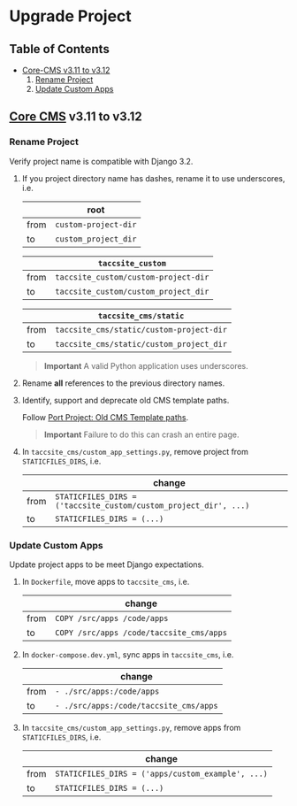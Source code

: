# Upgrade Project

## Table of Contents

- [Core-CMS v3.11 to v3.12](#core-cms-v311-to-v312)
    1. [Rename Project](#rename-project)
    2. [Update Custom Apps](#update-custom-apps)

## [Core CMS] v3.11 to v3.12

### Rename Project

Verify project name is compatible with Django 3.2.

1. If you project directory name has dashes, rename it to use underscores, i.e.

    | | root |
    | - | - |
    | from | `custom-project-dir` |
    | to | `custom_project_dir` |

    | | `taccsite_custom` |
    | - | - |
    | from | `taccsite_custom/custom-project-dir` |
    | to | `taccsite_custom/custom_project_dir` |

    | |`taccsite_cms/static` |
    | - | - |
    | from | `taccsite_cms/static/custom-project-dir` |
    | to | `taccsite_cms/static/custom_project_dir` |

    > **Important**
    > A valid Python application uses underscores.

2. Rename **all** references to the previous directory names.

3. Identify, support and deprecate old CMS template paths.

    Follow [Port Project: Old CMS Template paths](./port-project.md#old-cms-template-paths).

    > **Important**
    > Failure to do this can crash an entire page.

4. In `taccsite_cms/custom_app_settings.py`, remove project from `STATICFILES_DIRS`, i.e.

    | | change |
    | - | - |
    | from | `STATICFILES_DIRS = ('taccsite_custom/custom_project_dir', ...)` |
    | to | `STATICFILES_DIRS = (...)` |

### Update Custom Apps

Update project apps to be meet Django expectations.

1. In `Dockerfile`, move apps to `taccsite_cms`, i.e.

    | | change |
    | - | - |
    | from | `COPY /src/apps /code/apps` |
    | to | `COPY /src/apps /code/taccsite_cms/apps` |

2. In `docker-compose.dev.yml`, sync apps in `taccsite_cms`, i.e.

    | | change |
    | - | - |
    | from | `- ./src/apps:/code/apps` |
    | to | `- ./src/apps:/code/taccsite_cms/apps` |

3. In `taccsite_cms/custom_app_settings.py`, remove apps from `STATICFILES_DIRS`, i.e.

    | | change |
    | - | - |
    | from | `STATICFILES_DIRS = ('apps/custom_example', ...)` |
    | to | `STATICFILES_DIRS = (...)` |

<!-- Link Aliases -->

[Core CMS]: https://github.com/TACC/Core-CMS
